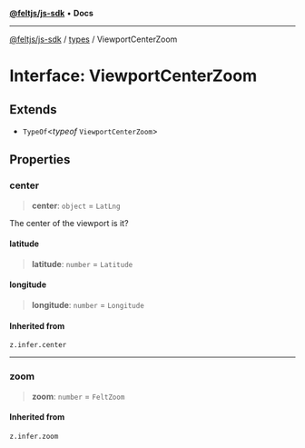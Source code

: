 [**@feltjs/js-sdk**](../../README.md) • **Docs**

***

[@feltjs/js-sdk](../../modules.md) / [types](../README.md) / ViewportCenterZoom

# Interface: ViewportCenterZoom

## Extends

- `TypeOf`\<*typeof* `ViewportCenterZoom`\>

## Properties

### center

> **center**: `object` = `LatLng`

The center of the viewport is it?

#### latitude

> **latitude**: `number` = `Latitude`

#### longitude

> **longitude**: `number` = `Longitude`

#### Inherited from

`z.infer.center`

***

### zoom

> **zoom**: `number` = `FeltZoom`

#### Inherited from

`z.infer.zoom`
